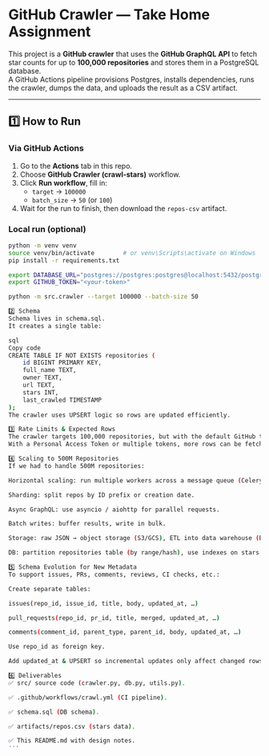 # GitHub Crawler — Take Home Assignment

This project is a **GitHub crawler** that uses the **GitHub GraphQL API** to fetch star counts for up to **100,000 repositories** and stores them in a PostgreSQL database.  
A GitHub Actions pipeline provisions Postgres, installs dependencies, runs the crawler, dumps the data, and uploads the result as a CSV artifact.

---

## 1️⃣ How to Run

### Via GitHub Actions
1. Go to the **Actions** tab in this repo.
2. Choose **GitHub Crawler (crawl-stars)** workflow.
3. Click **Run workflow**, fill in:
   - `target` → `100000`
   - `batch_size` → `50` (or `100`)
4. Wait for the run to finish, then download the `repos-csv` artifact.

### Local run (optional)
```bash
python -m venv venv
source venv/bin/activate        # or venv\Scripts\activate on Windows
pip install -r requirements.txt

export DATABASE_URL="postgres://postgres:postgres@localhost:5432/postgres"
export GITHUB_TOKEN="<your-token>"

python -m src.crawler --target 100000 --batch-size 50

2️⃣ Schema
Schema lives in schema.sql.
It creates a single table:

sql
Copy code
CREATE TABLE IF NOT EXISTS repositories (
    id BIGINT PRIMARY KEY,
    full_name TEXT,
    owner TEXT,
    url TEXT,
    stars INT,
    last_crawled TIMESTAMP
);
The crawler uses UPSERT logic so rows are updated efficiently.

3️⃣ Rate Limits & Expected Rows
The crawler targets 100,000 repositories, but with the default GitHub token (5,000 requests/hour) a single run usually collects ~1,000 rows.
With a Personal Access Token or multiple tokens, more rows can be fetched, or the job can be resumed daily.

4️⃣ Scaling to 500M Repositories
If we had to handle 500M repositories:

Horizontal scaling: run multiple workers across a message queue (Celery / Kafka).

Sharding: split repos by ID prefix or creation date.

Async GraphQL: use asyncio / aiohttp for parallel requests.

Batch writes: buffer results, write in bulk.

Storage: raw JSON → object storage (S3/GCS), ETL into data warehouse (BigQuery/Redshift).

DB: partition repositories table (by range/hash), use indexes on stars, last_crawled.

5️⃣ Schema Evolution for New Metadata
To support issues, PRs, comments, reviews, CI checks, etc.:

Create separate tables:

issues(repo_id, issue_id, title, body, updated_at, …)

pull_requests(repo_id, pr_id, title, merged, updated_at, …)

comments(comment_id, parent_type, parent_id, body, updated_at, …)

Use repo_id as foreign key.

Add updated_at & UPSERT so incremental updates only affect changed rows.

6️⃣ Deliverables
✅ src/ source code (crawler.py, db.py, utils.py).

✅ .github/workflows/crawl.yml (CI pipeline).

✅ schema.sql (DB schema).

✅ artifacts/repos.csv (stars data).

✅ This README.md with design notes. 
'''




